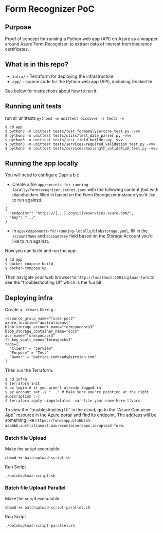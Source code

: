 # Form Recognizer PoC

## Purpose

Proof of concept for running a Python web app (API) on Azure as a wrapper around Azure Form Recognizer, to extract data of interest from insurance certificates.

## What is in this repo?

- `infra/` - Terraform for deploying the infrastructure
- `app/` - source code for the Python web app (API), including Dockerfile

See below for instructions about how to run it.

## Running unit tests

run all unittests
`python3 -m unittest discover -s tests -v`

```
$ cd app
$ python3 -m unittest tests/test_formanalysercore_test.py -vvv
$ python3 -m unittest tests/utils/test_date_parser.py -vvv
$ python3 -m unittest tests/test_field_builder.py -vvv
$ python3 -m unittest tests/services/required_validation_test.py -vvv
$ python3 -m unittest tests/services/maxlength_validation_test.py -vvv
```

## Running the app locally

You will need to configure Dapr a bit:

- Create a file `app/secrets-for-running-locally/formrecognizer.secret.json` with the following content (but with placeholders filled in based on the Form Recognizer instance you'd like to run against):

```
{
  "endpoint": "https://{...}.cognitiveservices.azure.com/",
  "key": "..."
}
```

- In `app/components-for-running-locally/blobstorage.yaml`, fill in the `accountName` and `accountKey` field based on the Storage Account you'd like to run against.

Now you can build and run the app:

```
$ cd app
$ docker-compose build
$ docker-compose up
```

Then navigate your web browser to `http://localhost:5001/upload-form` to see the "troubleshooting UI" which is the fun bit.

## Deploying infra

Create a `.tfvars` file e.g.:

```
resource_group_name="forms-poc3"
azure_location="australiaeast"
blob_storage_account_name="formspocdocs3"
blob_storage_container_name="docs"
acr_name="formspocacr3"
fr_key_vault_name="formspockv3"
tags={
  "Client" = "Servian"
  "Purpose" = "Test"
  "Owner" = "patrick.conheady@servian.com"
}
```

Then run the Terraform:

```
$ cd infra
$ terraform init
$ az login # if you aren't already logged in
$ az account set -s "..." # Make sure you're pointing at the right subscription :-)
$ terraform apply -input=false -var-file your-name-here.tfvars
```

To view the "troubleshooting UI" in the cloud, go to the "Azure Container App" resource in the Azure portal and find its endpoint. The address will be something like `https://formsapp.blahblah-aaabbb.australiaeast.azurecontainerapps.io/upload-form`.

### Batch file Upload

Make the script executable

```
chmod +x batchupload-script.sh
```

Run Script

```
./batchupload-script.sh
```

### Batch file Upload Parallel

Make the script executable

```
chmod +x batchupload-script-parallel.sh
```

Run Script

```
./batchupload-script-parallel.sh
```

